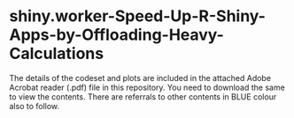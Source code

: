# shiny.worker-Speed-Up-R-Shiny-Apps-by-Offloading-Heavy-Calculations

The details of the codeset and plots are included in the attached Adobe Acrobat reader (.pdf) file in this repository. 
You need to download the same to view the contents. There are referrals to other contents in BLUE colour also to follow.
